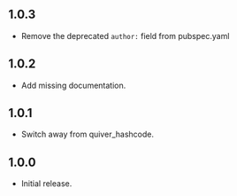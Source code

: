 ## 1.0.3

* Remove the deprecated `author:` field from pubspec.yaml

## 1.0.2

* Add missing documentation.

## 1.0.1

* Switch away from quiver_hashcode.

## 1.0.0

* Initial release.
